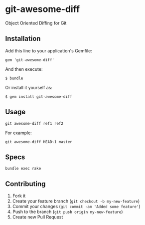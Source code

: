 # git-awesome-diff

Object Oriented Diffing for Git

## Installation

Add this line to your application's Gemfile:

    gem 'git-awesome-diff'

And then execute:

    $ bundle

Or install it yourself as:

    $ gem install git-awesome-diff

## Usage

    git awesome-diff ref1 ref2

For example:

    git awesome-diff HEAD~1 master

## Specs

    bundle exec rake

## Contributing

1. Fork it
2. Create your feature branch (`git checkout -b my-new-feature`)
3. Commit your changes (`git commit -am 'Added some feature'`)
4. Push to the branch (`git push origin my-new-feature`)
5. Create new Pull Request
